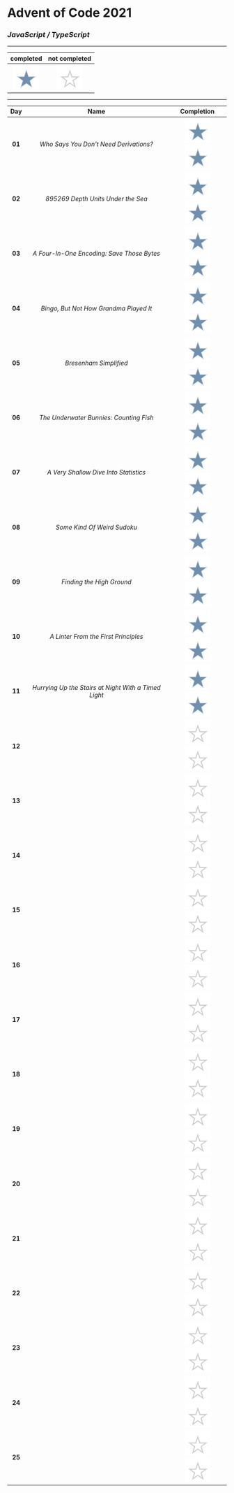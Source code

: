 # Advent of Code 2021

### _JavaScript / TypeScript_

----

|completed|not completed|
:-:|:-:
![](public/complete.svg)|![](public/incomplete.svg)

----

|Day|Name|Completion|
|:-:|:-:|:-:|
|**01**|*Who Says You Don't Need Derivations?*|![](public/complete.svg) ![](public/complete.svg)|
|**02**|*895269 Depth Units Under the Sea*|![](public/complete.svg) ![](public/complete.svg)|
|**03**|*A Four-In-One Encoding: Save Those Bytes*|![](public/complete.svg) ![](public/complete.svg)|
|**04**|*Bingo, But Not How Grandma Played It*|![](public/complete.svg) ![](public/complete.svg)|
|**05**|*Bresenham Simplified*|![](public/complete.svg) ![](public/complete.svg)|
|**06**|*The Underwater Bunnies: Counting Fish*|![](public/complete.svg) ![](public/complete.svg)|
|**07**|*A Very Shallow Dive Into Statistics*|![](public/complete.svg) ![](public/complete.svg)|
|**08**|*Some Kind Of Weird Sudoku*|![](public/complete.svg) ![](public/complete.svg)|
|**09**|*Finding the High Ground*|![](public/complete.svg) ![](public/complete.svg)|
|**10**|*A Linter From the First Principles*|![](public/complete.svg) ![](public/complete.svg)|
|**11**|*Hurrying Up the Stairs at Night With a Timed Light*|![](public/complete.svg) ![](public/complete.svg)|
|**12**||![](public/incomplete.svg) ![](public/incomplete.svg)|
|**13**||![](public/incomplete.svg) ![](public/incomplete.svg)|
|**14**||![](public/incomplete.svg) ![](public/incomplete.svg)|
|**15**||![](public/incomplete.svg) ![](public/incomplete.svg)|
|**16**||![](public/incomplete.svg) ![](public/incomplete.svg)|
|**17**||![](public/incomplete.svg) ![](public/incomplete.svg)|
|**18**||![](public/incomplete.svg) ![](public/incomplete.svg)|
|**19**||![](public/incomplete.svg) ![](public/incomplete.svg)|
|**20**||![](public/incomplete.svg) ![](public/incomplete.svg)|
|**21**||![](public/incomplete.svg) ![](public/incomplete.svg)|
|**22**||![](public/incomplete.svg) ![](public/incomplete.svg)|
|**23**||![](public/incomplete.svg) ![](public/incomplete.svg)|
|**24**||![](public/incomplete.svg) ![](public/incomplete.svg)|
|**25**||![](public/incomplete.svg) ![](public/incomplete.svg)|
